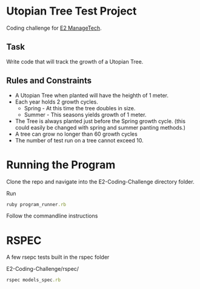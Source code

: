 Utopian Tree Test Project
===

Coding challenge for [E2 ManageTech](http://e2managetech.com/). 

Task
---
Write code that will track the growth of a Utopian Tree.

Rules and Constraints
---
-	A Utopian Tree when planted will have the heighth of 1 meter.
-	Each year holds 2 growth cycles.
	-	Spring - At this time the tree doubles in size.
	-	Summer - This seasons yields growth of 1 meter.
-	The Tree is always planted just before the Spring growth cycle. (this could easily be changed with spring and summer panting methods.)
-	A tree can grow no longer than 60 growth cycles
-	The number of test run on a tree cannot exceed 10.

Running the Program
===
Clone the repo and navigate into the E2-Coding-Challenge directory folder.

Run

```ruby 
ruby program_runner.rb
```

Follow the commandline instructions

RSPEC
===
A few rsepc tests built in the rspec folder 

E2-Coding-Challenge/rspec/

```ruby 
rspec models_spec.rb
```
